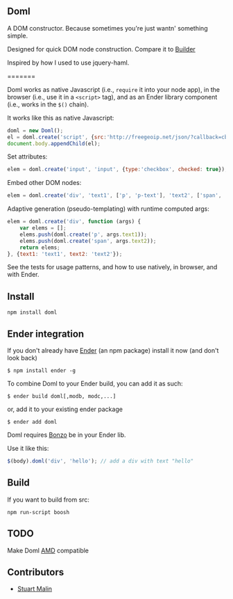 Doml
------
A DOM constructor. Because sometimes you're just wantn' something simple.

Designed for quick DOM node construction. Compare it to [Builder](https://github.com/syntacticx/builder)

Inspired by how I used to use jquery-haml.

=======

Doml works as native Javascript (i.e., <code>require</code> it into your node app), in the browser (i.e., use it in a <code>&lt;script&gt;</code> tag), and as an Ender library component (i.e., works in the <code>$()</code> chain).

It works like this as native Javascript:

``` js
doml = new Doml();
el = doml.create('script', {src:'http://freegeoip.net/json/?callback=cb'});
document.body.appendChild(el);
```

Set attributes:
``` js
elem = doml.create('input', 'input', {type:'checkbox', checked: true});
```

Embed other DOM nodes:
``` js
elem = doml.create('div', 'text1', ['p', 'p-text'], 'text2', ['span', 'span-text']);
```

Adaptive generation (pseudo-templating) with runtime computed args:

``` js
elem = doml.create('div', function (args) {
	var elems = [];
	elems.push(doml.create('p', args.text1));
	elems.push(doml.create('span', args.text2));
	return elems;
}, {text1: 'text1', text2: 'text2'});
```

See the tests for usage patterns, and how to use natively, in browser, and with Ender.

Install
-----
    npm install doml


Ender integration
-----
If you don't already have [Ender](http://ender.no.de) (an npm package) install it now (and don't look back)

    $ npm install ender -g

To combine Doml to your Ender build, you can add it as such:

	$ ender build doml[,modb, modc,...]

or, add it to your existing ender package

    $ ender add doml

Doml requires [Bonzo](https://github.com/ded/bonzo) be in your Ender lib.

Use it like this:

``` js
$(body).doml('div', 'hello'); // add a div with text "hello"
```

Build
-----
If you want to build from src:

    npm run-script boosh

TODO
-----
Make Doml [AMD](http://wiki.commonjs.org/wiki/Modules/AsynchronousDefinition) compatible


Contributors
-----

   * [Stuart Malin](https://github.com/zhami/doml/commits/master?author=zhami)
